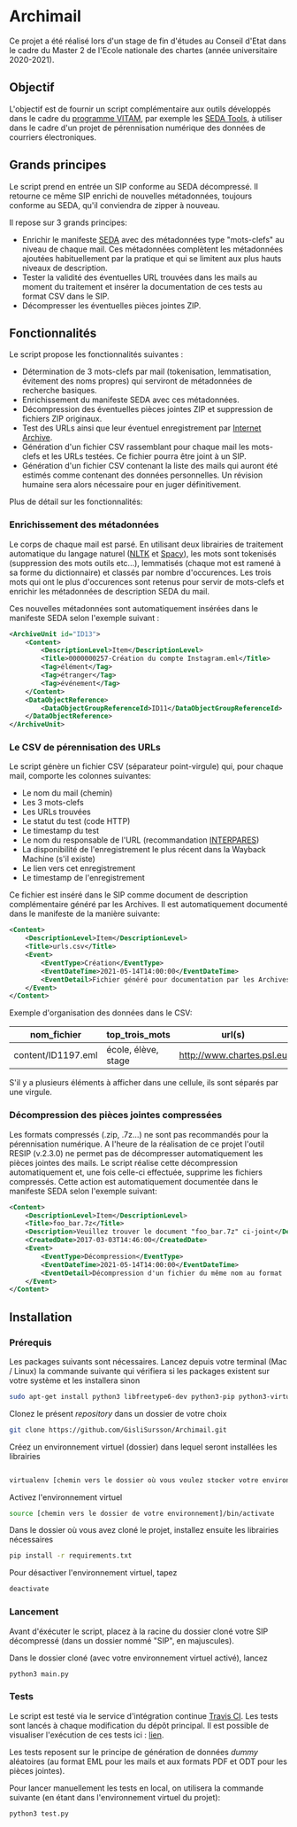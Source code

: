 # Archimail

Ce projet a été réalisé lors d'un stage de fin d'études au Conseil d'Etat dans le cadre du Master 2 de l'Ecole nationale des chartes (année universitaire 2020-2021).

## Objectif

L'objectif est de fournir un script complémentaire aux outils développés dans le cadre du [programme VITAM](https://www.programmevitam.fr/), par exemple les [SEDA Tools](https://github.com/ProgrammeVitam/sedatools), à utiliser dans le cadre d'un projet de pérennisation numérique des données de courriers électroniques. 

## Grands principes

Le script prend en entrée un SIP conforme au SEDA décompressé. Il retourne ce même SIP enrichi de nouvelles métadonnées, toujours conforme au SEDA, qu'il conviendra de zipper à nouveau. 

Il repose sur 3 grands principes:

- Enrichir le manifeste [SEDA](https://www.francearchives.fr/seda/index.html) avec des métadonnées type "mots-clefs" au niveau de chaque mail. Ces métadonnées complètent les métadonnées ajoutées habituellement par la pratique et qui se limitent aux plus hauts niveaux de description. 
- Tester la validité des éventuelles URL trouvées dans les mails au moment du traitement et insérer la documentation de ces tests au format CSV dans le SIP.
- Décompresser les éventuelles pièces jointes ZIP. 

## Fonctionnalités

Le script propose les fonctionnalités suivantes :

- Détermination de 3 mots-clefs par mail (tokenisation, lemmatisation, évitement des noms propres) qui serviront de métadonnées de recherche basiques.
- Enrichissement du manifeste SEDA avec ces métadonnées.
- Décompression des éventuelles pièces jointes ZIP et suppression de fichiers ZIP originaux. 
- Test des URLs ainsi que leur éventuel enregistrement par [Internet Archive](https://archive.org/web/).
- Génération d'un fichier CSV rassemblant pour chaque mail les mots-clefs et les URLs testées. Ce fichier pourra être joint à un SIP. 
- Génération d'un fichier CSV contenant la liste des mails qui auront été estimés comme contenant des données personnelles. Un révision humaine sera alors nécessaire pour en juger définitivement. 

Plus de détail sur les fonctionnalités:

### Enrichissement des métadonnées

Le corps de chaque mail est parsé. En utilisant deux librairies de traitement automatique du langage naturel ([NLTK](https://www.nltk.org/) et [Spacy](https://spacy.io/)), les mots sont tokenisés (suppression des mots outils etc...), lemmatisés (chaque mot est ramené à sa forme du dictionnaire) et classés par nombre d'occurences. Les trois mots qui ont le plus d'occurences sont retenus pour servir de mots-clefs et enrichir les métadonnées de description SEDA du mail. 

Ces nouvelles métadonnées sont automatiquement insérées dans le manifeste SEDA selon l'exemple suivant :

```xml
<ArchiveUnit id="ID13">
    <Content>
        <DescriptionLevel>Item</DescriptionLevel>
        <Title>0000000257-Création du compte Instagram.eml</Title>
        <Tag>élément</Tag>
        <Tag>étranger</Tag>
        <Tag>événement</Tag>
    </Content>
    <DataObjectReference>
        <DataObjectGroupReferenceId>ID11</DataObjectGroupReferenceId>
    </DataObjectReference>
</ArchiveUnit>

```

### Le CSV de pérennisation des URLs

Le script génère un fichier CSV (séparateur point-virgule) qui, pour chaque mail, comporte les colonnes suivantes:
- Le nom du mail (chemin)
- Les 3 mots-clefs
- Les URLs trouvées
- Le statut du test (code HTTP)
- Le timestamp du test
- Le nom du responsable de l'URL (recommandation [INTERPARES](http://interpares.org/))
- La disponibilité de l'enregistrement le plus récent dans la Wayback Machine (s'il existe)
- Le lien vers cet enregistrement
- Le timestamp de l'enregistrement

Ce fichier est inséré dans le SIP comme document de description complémentaire généré par les Archives. Il est automatiquement documenté dans le manifeste de la manière suivante:

```xml
<Content>
    <DescriptionLevel>Item</DescriptionLevel>
    <Title>urls.csv</Title>
    <Event>
        <EventType>Création</EventType>
        <EventDateTime>2021-05-14T14:00:00</EventDateTime>
        <EventDetail>Fichier généré pour documentation par les Archives</EventDetail>
    </Event>
</Content>
````

Exemple d'organisation des données dans le CSV:

| nom_fichier        | top_trois_mots      | url(s)                    | resultat_test_url | date_test_url              | responsable_url    | internet_archive_dispo | internet_archive_url                                                | internet_archive_timestamp |
|--------------------|---------------------|---------------------------|-------------------|----------------------------|--------------------|------------------------|---------------------------------------------------------------------|----------------------------|
| content/ID1197.eml | école, élève, stage | http://www.chartes.psl.eu | 200               | 2021-05-07 13:33:04.710089 | www.chartes.psl.eu | True                   | http://web.archive.org/web/20210418112501/http://www.chartes.psl.eu | 20210418112501             |

S'il y a plusieurs éléments à afficher dans une cellule, ils sont séparés par une virgule.

### Décompression des pièces jointes compressées

Les formats compressés (.zip, .7z...) ne sont pas recommandés pour la pérennisation numérique. A l'heure de la réalisation de ce projet l'outil RESIP (v.2.3.0) ne permet pas de décompresser automatiquement les pièces jointes des mails. Le script réalise cette décompression automatiquement et, une fois celle-ci effectuée, supprime les fichiers compressés. Cette action est automatiquement documentée dans le manifeste SEDA selon l'exemple suivant:

```xml
<Content>
    <DescriptionLevel>Item</DescriptionLevel>
    <Title>foo_bar.7z</Title>
    <Description>Veuillez trouver le document "foo_bar.7z" ci-joint</Description>
    <CreatedDate>2017-03-03T14:46:00</CreatedDate>
    <Event>
        <EventType>Décompression</EventType>
        <EventDateTime>2021-05-14T14:00:00</EventDateTime>
        <EventDetail>Décompression d'un fichier du même nom au format .7z</EventDetail>
    </Event>
</Content>

````

## Installation

### Prérequis

Les packages suivants sont nécessaires. Lancez depuis votre terminal (Mac / Linux) la commande suivante qui vérifiera si les packages existent sur votre système et les installera sinon

```bash
sudo apt-get install python3 libfreetype6-dev python3-pip python3-virtualenv sqlite3
```

Clonez le présent *repository* dans un dossier de votre choix

 ```bash
git clone https://github.com/GisliSursson/Archimail.git
```

Créez un environnement virtuel (dossier) dans lequel seront installées les librairies

```bash

virtualenv [chemin vers le dossier où vous voulez stocker votre environnement] -p python3
```

Activez l'environnement virtuel 

```bash
source [chemin vers le dossier de votre environnement]/bin/activate
```

Dans le dossier où vous avez cloné le projet, installez ensuite les librairies nécessaires 

```bash
pip install -r requirements.txt
```

Pour désactiver l'environnement virtuel, tapez

```bash
deactivate 
```

### Lancement

Avant d'éxécuter le script, placez à la racine du dossier cloné votre SIP décompressé (dans un dossier nommé "SIP", en majuscules).  

Dans le dossier cloné (avec votre environnement virtuel activé), lancez 

```bash
python3 main.py 
```

### Tests

Le script est testé via le service d'intégration continue [Travis CI](https://travis-ci.com/). Les tests sont lancés à chaque modification du dépôt principal. Il est possible de visualiser l'exécution de ces tests ici : [lien](https://travis-ci.com/github/GisliSursson/Archimail).

Les tests reposent sur le principe de génération de données *dummy* aléatoires (au format EML pour les mails et aux formats PDF et ODT pour les pièces jointes). 

Pour lancer manuellement les tests en local, on utilisera la commande suivante (en étant dans l'environnement virtuel du projet):

```bash
python3 test.py 
```
